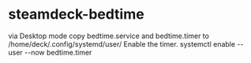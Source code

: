 # steamdeck-bedtime

via Desktop mode
copy bedtime.service and bedtime.timer to /home/deck/.config/systemd/user/ 
Enable the timer. 
  systemctl enable --user --now bedtime.timer
